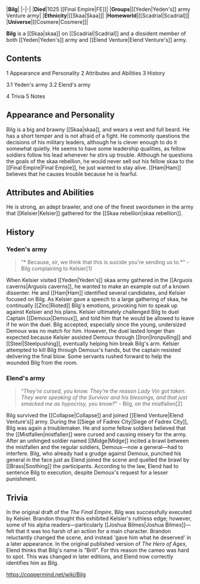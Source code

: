 |**Bilg**|
|-|-|
|**Died**|1025 [[Final Empire\|FE]]|
|**Groups**|[[Yeden\|Yeden's]] army Venture army|
|**Ethnicity**|[[Skaa\|Skaa]]|
|**Homeworld**|[[Scadrial\|Scadrial]]|
|**Universe**|[[Cosmere\|Cosmere]]|

**Bilg** is a [[Skaa\|skaa]] on [[Scadrial\|Scadrial]] and a dissident member of both [[Yeden\|Yeden's]] army and [[Elend Venture\|Elend Venture's]] army.

## Contents

1 Appearance and Personality
2 Attributes and Abilities
3 History

3.1 Yeden's army
3.2 Elend's army


4 Trivia
5 Notes


## Appearance and Personality
Bilg is a big and brawny [[Skaa\|skaa]], and wears a vest and full beard.
He has a short temper and is not afraid of a fight. He commonly questions the decisions of his military leaders, although he is clever enough to do it somewhat quietly. He seems to have some leadership qualities, as fellow soldiers follow his lead whenever he stirs up trouble. Although he questions the goals of the skaa rebellion, he would never sell out his fellow skaa to the [[Final Empire\|Final Empire]], he just wanted to stay alive. [[Ham\|Ham]] believes that he causes trouble because he is fearful.

## Attributes and Abilities
He is strong, an adept brawler, and one of the finest swordsmen in the army that [[Kelsier\|Kelsier]] gathered for the [[Skaa rebellion\|skaa rebellion]].

## History
### Yeden's army
>“* Because, sir, we think that this is suicide you're sending us to.*”
\- Bilg complaining to Kelsier[1]


When Kelsier visited [[Yeden\|Yeden's]] skaa army gathered in the [[Arguois caverns\|Arguois caverns]], he wanted to make an example out of a known dissenter. He and [[Ham\|Ham]] identified several candidates, and Kelsier focused on Bilg. As Kelsier gave a speech to a large gathering of skaa, he continually [[Zinc\|Rioted]] Bilg's emotions, provoking him to speak up against Kelsier and his plans. Kelsier ultimately challenged Bilg to duel Captain [[Demoux\|Demoux]], and told him that he would be allowed to leave if he won the duel. Bilg accepted, especially since the young, undersized Demoux was no match for him. However, the duel lasted longer than expected because Kelsier assisted Demoux through [[Iron\|Ironpulling]] and [[Steel\|Steelpushing]], eventually helping him break Bilg's arm. Kelsier attempted to kill Bilg through Demoux's hands, but the captain resisted delivering the final blow. Some servants rushed forward to help the wounded Bilg from the room.

### Elend's army
>“*They’re cursed, you know. They’re the reason Lady Vin got taken. They were speaking of the Survivor and his blessings, and that just smacked me as hypocrisy, you know?*”
\- Bilg, on the mistfallen[2]


Bilg survived the [[Collapse\|Collapse]] and joined [[Elend Venture\|Elend Venture's]] army. During the [[Siege of Fadrex City\|Siege of Fadrex City]], Bilg was again a troublemaker. He and some fellow soldiers believed that the [[Mistfallen\|mistfallen]] were cursed and causing misery for the army. After an unhinged soldier named [[Midge\|Midge]] incited a brawl between the mistfallen and the regular soldiers, Demoux—now a general—had to interfere. Bilg, who already had a grudge against Demoux, punched his general in the face just as Elend joined the scene and quelled the brawl by [[Brass\|Soothing]] the participants. According to the law, Elend had to sentence Bilg to execution, despite Demoux's request for a lesser punishment.

## Trivia
In the original draft of the *The Final Empire*, Bilg was successfully executed by Kelsier. Brandon thought this exhibited Kelsier's ruthless edge; however, some of his alpha readers—particularly [[Joshua Bilmes\|Joshua Bilmes]]—felt that it was too harsh of an action for a main character. Brandon reluctantly changed the scene, and instead 'gave him what he deserved' in a later appearance.
In the original published version of *The Hero of Ages*, Elend thinks that Bilg's name is "Brill". For this reason the cameo was hard to spot. This was changed in later editions, and Elend now correctly identifies him as Bilg.


https://coppermind.net/wiki/Bilg